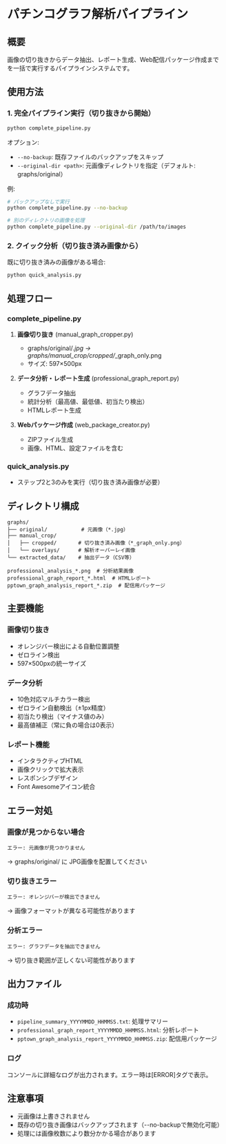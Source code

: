 # パチンコグラフ解析パイプライン

## 概要
画像の切り抜きからデータ抽出、レポート生成、Web配信パッケージ作成までを一括で実行するパイプラインシステムです。

## 使用方法

### 1. 完全パイプライン実行（切り抜きから開始）
```bash
python complete_pipeline.py
```

オプション:
- `--no-backup`: 既存ファイルのバックアップをスキップ
- `--original-dir <path>`: 元画像ディレクトリを指定（デフォルト: graphs/original）

例:
```bash
# バックアップなしで実行
python complete_pipeline.py --no-backup

# 別のディレクトリの画像を処理
python complete_pipeline.py --original-dir /path/to/images
```

### 2. クイック分析（切り抜き済み画像から）
既に切り抜き済みの画像がある場合:
```bash
python quick_analysis.py
```

## 処理フロー

### complete_pipeline.py
1. **画像切り抜き** (manual_graph_cropper.py)
   - graphs/original/*.jpg → graphs/manual_crop/cropped/*_graph_only.png
   - サイズ: 597×500px

2. **データ分析・レポート生成** (professional_graph_report.py)
   - グラフデータ抽出
   - 統計分析（最高値、最低値、初当たり検出）
   - HTMLレポート生成

3. **Webパッケージ作成** (web_package_creator.py)
   - ZIPファイル生成
   - 画像、HTML、設定ファイルを含む

### quick_analysis.py
- ステップ2と3のみを実行（切り抜き済み画像が必要）

## ディレクトリ構成
```
graphs/
├── original/           # 元画像（*.jpg）
├── manual_crop/
│   ├── cropped/       # 切り抜き済み画像（*_graph_only.png）
│   └── overlays/      # 解析オーバーレイ画像
└── extracted_data/    # 抽出データ（CSV等）

professional_analysis_*.png  # 分析結果画像
professional_graph_report_*.html  # HTMLレポート
pptown_graph_analysis_report_*.zip  # 配信用パッケージ
```

## 主要機能

### 画像切り抜き
- オレンジバー検出による自動位置調整
- ゼロライン検出
- 597×500pxの統一サイズ

### データ分析
- 10色対応マルチカラー検出
- ゼロライン自動検出（±1px精度）
- 初当たり検出（マイナス値のみ）
- 最高値補正（常に負の場合は0表示）

### レポート機能
- インタラクティブHTML
- 画像クリックで拡大表示
- レスポンシブデザイン
- Font Awesomeアイコン統合

## エラー対処

### 画像が見つからない場合
```
エラー: 元画像が見つかりません
```
→ graphs/original/ に JPG画像を配置してください

### 切り抜きエラー
```
エラー: オレンジバーが検出できません
```
→ 画像フォーマットが異なる可能性があります

### 分析エラー
```
エラー: グラフデータを抽出できません
```
→ 切り抜き範囲が正しくない可能性があります

## 出力ファイル

### 成功時
- `pipeline_summary_YYYYMMDD_HHMMSS.txt`: 処理サマリー
- `professional_graph_report_YYYYMMDD_HHMMSS.html`: 分析レポート
- `pptown_graph_analysis_report_YYYYMMDD_HHMMSS.zip`: 配信用パッケージ

### ログ
コンソールに詳細なログが出力されます。エラー時は[ERROR]タグで表示。

## 注意事項
- 元画像は上書きされません
- 既存の切り抜き画像はバックアップされます（--no-backupで無効化可能）
- 処理には画像枚数により数分かかる場合があります
